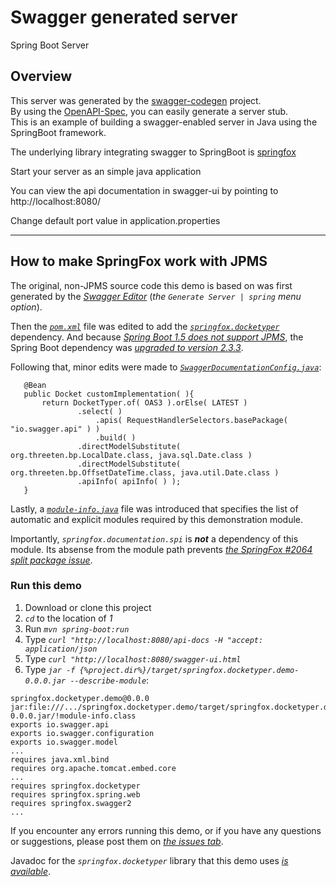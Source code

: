 # Swagger generated server

Spring Boot Server 


## Overview  
This server was generated by the [swagger-codegen](https://github.com/swagger-api/swagger-codegen) project.  
By using the [OpenAPI-Spec](https://github.com/swagger-api/swagger-core), you can easily generate a server stub.  
This is an example of building a swagger-enabled server in Java using the SpringBoot framework.  

The underlying library integrating swagger to SpringBoot is [springfox](https://github.com/springfox/springfox)  

Start your server as an simple java application  

You can view the api documentation in swagger-ui by pointing to  
http://localhost:8080/  

Change default port value in application.properties

----

## How to make SpringFox work with JPMS

The original, non-JPMS source code this demo is based on was first generated by the [*Swagger Editor*](https://editor.swagger.io/?_ga=2.15063542.139052084.1598569726-959724170.1598569726) (*the `Generate Server | spring` menu option*).

Then the [_`pom.xml`_](https://github.com/lingocoder/springfox.docketyper.demo/commit/949dd4c5e98c2ad125461b228cb1ab1626986c93#diff-600376dffeb79835ede4a0b285078036R73) file was edited to add the [*`springfox.docketyper`*](https://github.com/lingocoder/springfox.docketyper) dependency. And because [*Spring Boot 1.5 does not support JPMS*](https://twitter.com/ankinson/status/919826619044331520), the Spring Boot dependency was [*upgraded to version 2.3.3*](https://github.com/lingocoder/springfox.docketyper.demo/commit/949dd4c5e98c2ad125461b228cb1ab1626986c93#diff-600376dffeb79835ede4a0b285078036R17). 

Following that, minor edits were made to [_`SwaggerDocumentationConfig.java`_](https://github.com/lingocoder/springfox.docketyper.demo/commit/949dd4c5e98c2ad125461b228cb1ab1626986c93#diff-a363cb5dd41d52863e22af0fc297c390R34):

```
   @Bean
   public Docket customImplementation( ){
       return DocketTyper.of( OAS3 ).orElse( LATEST )
               .select( )
                   .apis( RequestHandlerSelectors.basePackage( "io.swagger.api" ) )
                   .build( )
               .directModelSubstitute( org.threeten.bp.LocalDate.class, java.sql.Date.class )
               .directModelSubstitute( org.threeten.bp.OffsetDateTime.class, java.util.Date.class )
               .apiInfo( apiInfo( ) );
   }
```

Lastly, a [_`module-info.java`_](https://github.com/lingocoder/springfox.docketyper.demo/commit/949dd4c5e98c2ad125461b228cb1ab1626986c93#diff-b2e60e6dba0d888da1bf8248dbbc287dR1) file was introduced that specifies the list of automatic and explicit modules required by this demonstration module.

Importantly, _`springfox.documentation.spi`_ is ***not*** a dependency of this module. Its absense from the module path prevents [*the SpringFox \#2064 split package issue*](https://github.com/springfox/springfox/issues/2064).

### Run this demo

1. Download or clone this project
2. _`cd`_ to the location of *1*
3. Run  _`mvn spring-boot:run`_
4. Type _`curl "http://localhost:8080/api-docs -H "accept: application/json`_
5. Type _`curl "http://localhost:8080/swagger-ui.html`_
6. Type _`jar -f {%project.dir%}/target/springfox.docketyper.demo-0.0.0.jar --describe-module`_:
```
springfox.docketyper.demo@0.0.0 jar:file:///.../springfox.docketyper.demo/target/springfox.docketyper.demo-0.0.0.jar/!module-info.class
exports io.swagger.api
exports io.swagger.configuration
exports io.swagger.model
...
requires java.xml.bind
requires org.apache.tomcat.embed.core
...
requires springfox.docketyper
requires springfox.spring.web
requires springfox.swagger2
...
```

If you encounter any errors running this demo, or if you have any questions or suggestions, please post them on [*the issues tab*](https://github.com/lingocoder/springfox.docketyper.demo/issues).

Javadoc for the _`springfox.docketyper`_ library that this demo uses [*is available*](http://lingocoder.com/springfox.docketyper/apidocs/index.html). 